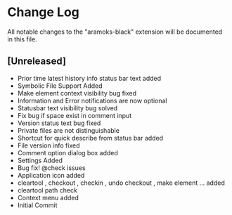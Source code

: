 # Change Log

All notable changes to the "aramoks-black" extension will be documented in this file.

## [Unreleased]

- Prior time latest history info status bar text added
- Symbolic File Support Added
- Make element context visibility bug fixed
- Information and Error notifications are now optional
- Statusbar text visibility bug solved
- Fix bug if space exist in comment input
- Version status text bug fixed
- Private files are not distinguishable
- Shortcut for quick describe from status bar added
- File version info fixed
- Comment option dialog box added
- Settings Added
- Bug fix! @check issues
- Application icon added
- cleartool , checkout , checkin , undo checkout , make element ... added
- cleartool path check
- Context menu added
- Initial Commit
